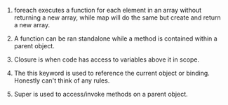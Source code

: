 1. foreach executes a function for each element in an array without returning a new array, while map will do the same but create and return a new array.

2. A function can be ran standalone while a method is contained within a parent object.

3. Closure is when code has access to variables above it in scope.

4. The this keyword is used to reference the current object or binding. Honestly can't think of any rules.

5. Super is used to access/invoke methods on a parent object.
